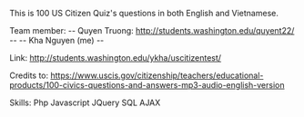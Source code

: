 This is 100 US Citizen Quiz's questions in both English and Vietnamese.

Team member:
-- Quyen Truong: http://students.washington.edu/quyent22/ -- 
-- Kha Nguyen (me) --

Link:
http://students.washington.edu/ykha/uscitizentest/

Credits to: https://www.uscis.gov/citizenship/teachers/educational-products/100-civics-questions-and-answers-mp3-audio-english-version

Skills:
Php
Javascript
JQuery
SQL
AJAX



